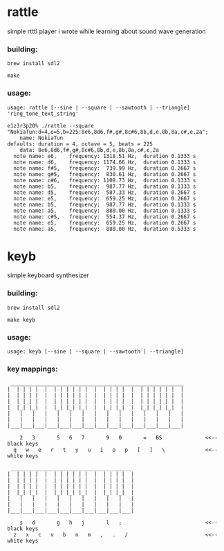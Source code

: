 # rattle

simple rtttl player i wrote while learning about sound wave generation

### building:

`brew install sdl2`

`make`

### usage:

`usage: rattle [--sine | --square | --sawtooth | --triangle] 'ring_tone_text_string'`

```
e1z3r3p20% ./rattle --square "NokiaTun:d=4,o=5,b=225:8e6,8d6,f#,g#,8c#6,8b,d,e,8b,8a,c#,e,2a";
    name: NokiaTun
defaults: duration = 4, octave = 5, beats = 225
    data: 8e6,8d6,f#,g#,8c#6,8b,d,e,8b,8a,c#,e,2a
  note name: e6,	frequency: 1318.51 Hz,	duration 0.1333 s
  note name: d6,	frequency: 1174.66 Hz,	duration 0.1333 s
  note name: f#5,	frequency:  739.99 Hz,	duration 0.2667 s
  note name: g#5,	frequency:  830.61 Hz,	duration 0.2667 s
  note name: c#6,	frequency: 1108.73 Hz,	duration 0.1333 s
  note name: b5,	frequency:  987.77 Hz,	duration 0.1333 s
  note name: d5,	frequency:  587.33 Hz,	duration 0.2667 s
  note name: e5,	frequency:  659.25 Hz,	duration 0.2667 s
  note name: b5,	frequency:  987.77 Hz,	duration 0.1333 s
  note name: a5,	frequency:  880.00 Hz,	duration 0.1333 s
  note name: c#5,	frequency:  554.37 Hz,	duration 0.2667 s
  note name: e5,	frequency:  659.25 Hz,	duration 0.2667 s
  note name: a5,	frequency:  880.00 Hz,	duration 0.5333 s
```

#

#


# keyb

simple keyboard synthesizer

### building:

`brew install sdl2`

`make keyb`

### usage:

`usage: keyb [--sine | --square | --sawtooth | --triangle]`

### key mappings:

```
 ________________________________________________________
|  | | | |  |  | | | | | |  |  | | | |  |  | | | | | |  |
|  | | | |  |  | | | | | |  |  | | | |  |  | | | | | |  |
|  | | | |  |  | | | | | |  |  | | | |  |  | | | | | |  |
|  |_| |_|  |  |_| |_| |_|  |  |_| |_|  |  |_| |_| |_|  |
|   |   |   |   |   |   |   |   |   |   |   |   |   |   |
|   |   |   |   |   |   |   |   |   |   |   |   |   |   |
|___|___|___|___|___|___|___|___|___|___|___|___|___|___|

    2   3       5   6   7       9   0       =   BS              <<-- black keys
  q   w   e   r   t   y   u   i   o   p   [   ]   \             <<-- white keys

 _______________________________________
|  | | | |  |  | | | | | |  |  | | | |  |
|  | | | |  |  | | | | | |  |  | | | |  |
|  | | | |  |  | | | | | |  |  | | | |  |
|  |_| |_|  |  |_| |_| |_|  |  |_| |_|  |
|   |   |   |   |   |   |   |   |   |   |
|   |   |   |   |   |   |   |   |   |   |
|___|___|___|___|___|___|___|___|___|___|

    s   d       g   h   j       l   ;                           <<-- black keys
  z   x   c   v   b   n   m   ,   .   /                         <<-- white keys
```
